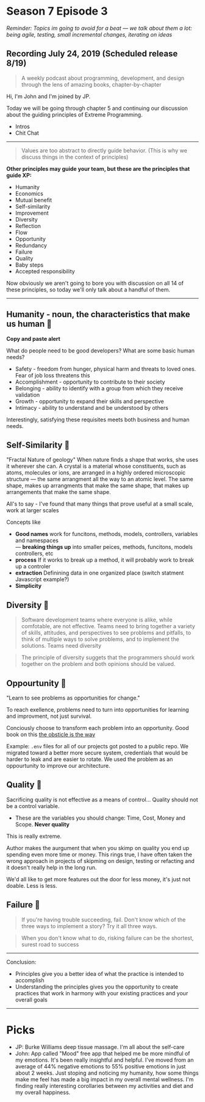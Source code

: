 # Season 7 Episode 3

_Reminder: Topics im going to  avoid for a beat — we talk about them a lot: being agile, testing, small incremental changes, iterating on ideas_

## Recording July 24, 2019 (Scheduled release 8/19) 

> A weekly podcast about programming, development, and design through the lens of amazing books, chapter-by-chapter

Hi, I'm John and I'm joined by JP.

Today we will be going through chapter 5 and continuing our discussion about the guiding principles of Extreme Programming.

* Intros
* Chit Chat

---

> Values are too abstract to directly guide behavior. (This is why we discuss things in the context of principles)

__Other principles may guide your team, but these are the principles that guide XP:__

* Humanity
* Economics
* Mutual benefit
* Self-similarity
* Improvement
* Diversity
* Reflection
* Flow
* Opportunity
* Redundancy
* Failure
* Quality
* Baby steps
* Accepted responsibility

Now obviously we aren't going to bore you with discussion on all 14 of these principles, so today we'll only talk about a handful of them.

---

## Humanity - noun, the characteristics that make us human 🐸

__Copy and paste alert__

What do people need to be good developers? What are some basic human needs?

* Safety - freedom from hunger, physical harm and threats to loved ones. Fear of job loss threatens this
* Accomplishment - opportunity to contribute to their society
* Belonging - ability to identify with a group from which they receive validation
* Growth - opportunity to expand their skills and perspective
* Intimacy - ability to understand and be understood by others

Interestingly, satisfying these requisites meets both business and human needs.

## Self-Similarity 👻
"Fractal Nature of geology" When nature finds a shape that works, she uses it wherever she can. 
A crystal is a material whose constituents, such as atoms, molecules or ions, are arranged in a highly ordered microscopic structure — the same arrangment all the way to an atomic level. The same shape, makes up arrangments that make the same shape, that makes up arrangements that make the same shape. 

All's to say - I've found that many things that prove useful at a small scale, work at larger scales 

Concepts like
- **Good names** work for funcitons, methods, models, controllers, variables and namespaces  
— **breaking things up** into smaller peices, methods, funcitons, models controllers, etc 
- **process** If it works to break up a method, it will probably work to break up a controler
- **extraction** Definining data in one organized place (switch statment Javascript example?) 
- **Simplicity** 


## Diversity 🐸

> Software development teams where everyone is alike, while comfotable, are not effective. Teams need to bring together a variety of skills, attitudes, and perspectives to see problems and pitfalls, to think of multiple ways to solve problems, and to implement the solutions. Teams need diversity

> The principle of diversity suggets that the programmers should work together on the problem and both opinions should be valued.

## Oppourtunity 👻

"Learn to see problems as opportunities for change."

To reach exellence, problems need to turn into opportunities for learning and improvment, not just survival. 

Conciously choose to transform each problem into an opportunity. Good book on this [the obsticle is the way](https://www.amazon.com/Obstacle-Way-Timeless-Turning-Triumph/dp/1591846358)

Example: `.env` files for all of our projects got posted to a public repo. We migrated toward a better more secure system, credentials that would be harder to leak and are easier to rotate. We used the problem as an oppourtunity to improve our architecture. 

## Quality 👻
Sacrificing quality is not effective as a means of control... Quality should not be a control variable. 

- These are the variables you should change: Time, Cost, Money and Scope. **Never quality**

This is really extreme. 

Author makes the aurgument that when you skimp on quality you end up spending even more time or money. This rings true, I have often taken the wrong approach in projects of skipming on design, testing or refacting and it doesn't really help in the long run. 

We'd all like to get more features out the door for less money, it's just not doable. Less is less. 


## Failure 🐸

> If you're having trouble succeeding, fail. Don't know which of the three ways to implement a story? Try it all three ways.

> When you don't know what to do, risking failure can be the shortest, surest road to success

---

Conclusion:

* Principles give you a better idea of what the practice is intended to accomplish
* Understanding the principles gives you the opportunity to create practices that work in harmony with your existing practices and your overall goals

---

# Picks

* JP: Burke Williams deep tissue massage. I'm all about the self-care
* John: App called "Mood" free app that helped me be more mindful of my emotions. It's been really insightful and helpful. I've moved from an average of 44% negative emotions to 55% positive emotions in just about 2 weeks. Just stoping and noticing my humanity, how some things make me feel has made a big impact in my overall mental wellness. I'm finding really interesting corollaries between my activities and diet and my overall happiness. 
